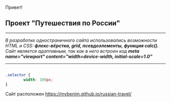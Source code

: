 Привет!

 ## **Проект "Путешествия по России"**
_______________________________________________________________________________________

*В разработке одностраничного сайта использовались возможности HTML и CSS:
***флекс-вёрстка, grid, псевдоэлементы, функция calc().***
Сайт является адаптивным, так как в него встроен код* ***meta name="viewport" content="width=device-width, initial-scale=1.0"***
_________________________________________________________________________________________

```html
```
```css
.selector {
        width: 100px;
}
```
Сайт расположен https://mybenim.github.io/russian-travel/
